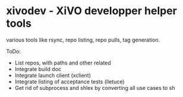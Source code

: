 xivodev - XiVO developper helper tools
======================================

various tools like rsync, repo listing, repo pulls, tag generation.


ToDo:
 * List repos, with paths and other related
 * Integrate build doc
 * Integrate launch client (xclient)
 * Integrate listing of acceptance tests (lletuce)
 * Get rid of subprocess and shlex by converting all use cases to sh
